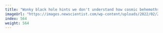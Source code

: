 ```yaml
---
title: "Wonky black hole hints we don't understand how cosmic behemoths work"
imageUrl: "https://images.newscientist.com/wp-content/uploads/2022/02/24144722/SEI_89850752.jpg?width=600"
index: 564
weight: 564
---
```

